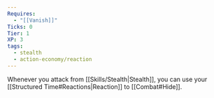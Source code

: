 ```yaml
---
Requires:
  - "[[Vanish]]"
Ticks: 0
Tier: 1
XP: 3
tags:
  - stealth
  - action-economy/reaction
---
```

Whenever you attack from [[Skills/Stealth|Stealth]], you can use your [[Structured Time#Reactions|Reaction]] to [[Combat#Hide]].